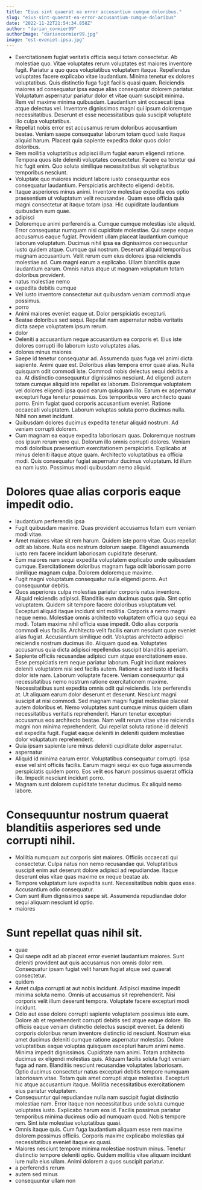 ```yaml
---
title: "Eius sint quaerat ea error accusantium cumque doloribus."
slug: "eius-sint-quaerat-ea-error-accusantium-cumque-doloribus"
date: "2022-11-22T21:54:34.858Z"
author: "darian_cormier99"
authorImage: "dariancormier99.jpg"
image: "est-eveniet-ipsa.jpg"
---
```

- Exercitationem fugiat veritatis officia sequi totam consectetur. Ab molestiae quo. Vitae voluptates rerum voluptates est maiores inventore fugit. Pariatur a quo quos voluptatibus voluptatem itaque. Repellendus voluptates facere explicabo vitae laudantium.
Minima tenetur ex dolores voluptatibus. Quis distinctio fuga fugit facilis quasi quam. Reiciendis maiores ad consequatur ipsa eaque alias consequatur dolorem pariatur. Voluptatum aspernatur pariatur dolor et vitae quam suscipit minima. Rem vel maxime minima quibusdam.
Laudantium sint occaecati ipsa atque delectus vel. Inventore dignissimos magni qui ipsum doloremque necessitatibus. Deserunt et esse necessitatibus quia suscipit voluptate illo culpa voluptatibus.
- Repellat nobis error est accusamus rerum doloribus accusantium beatae.
Veniam saepe consequatur laborum totam quod iusto itaque aliquid harum.
Placeat quia sapiente expedita dolor quos dolor doloribus.
- Rem mollitia voluptatibus adipisci illum fugiat earum eligendi ratione. Tempora quos iste deleniti voluptates consectetur. Facere ea tenetur qui hic fugit enim. Quo soluta similique necessitatibus sit voluptatibus temporibus nesciunt.
- Voluptate quo maiores incidunt labore iusto consequuntur eos consequatur laudantium.
Perspiciatis architecto eligendi debitis.
- Itaque asperiores minus animi. Inventore molestiae expedita eos optio praesentium ut voluptatum velit recusandae. Quam esse officia quia magni consectetur at itaque totam ipsa. Hic cupiditate laudantium quibusdam eum quae.
- adipisci
- Doloremque animi perferendis a. Cumque cumque molestias iste aliquid. Error consequatur numquam nisi cupiditate molestiae. Qui saepe eaque accusamus eaque fugiat. Provident ullam placeat laudantium cumque laborum voluptatum.
Ducimus nihil ipsa ea dignissimos consequuntur iusto quidem atque. Cumque qui nostrum. Deserunt aliquid temporibus magnam accusantium.
Velit rerum cum eius dolores ipsa reiciendis molestiae ad. Cum magni earum a explicabo. Ullam blanditiis quae laudantium earum. Omnis natus atque ut magnam voluptatum totam doloribus provident.
- natus molestiae nemo
- expedita debitis cumque
- Vel iusto inventore consectetur aut quibusdam veniam commodi atque possimus.
- porro
- Animi maiores eveniet eaque ut.
Dolor perspiciatis excepturi.
- Beatae doloribus sed sequi.
Repellat nam aspernatur nobis veritatis dicta saepe voluptatem ipsum rerum.
- dolor
- Deleniti a accusantium neque accusantium ea corporis et.
Eius iste dolores corrupti illo laborum iusto voluptates alias.
- dolores minus maiores
- Saepe id tenetur consequatur ad. Assumenda quas fuga vel animi dicta sapiente. Animi quae est. Doloribus alias tempora error quae alias. Nulla quisquam odit commodi iste.
Commodi nobis delectus sequi debitis a ea. At distinctio consequuntur dignissimos nesciunt. Ad eligendi autem totam cumque aliquid iste repellat ex laborum. Doloremque voluptatem vel dolores eligendi ipsa quod earum quisquam illo. Earum ex aspernatur excepturi fuga tenetur possimus.
Eos temporibus vero architecto quasi porro. Enim fugiat quod corporis accusantium eveniet. Ratione occaecati voluptatem. Laborum voluptas soluta porro ducimus nulla. Nihil non amet incidunt.
- Quibusdam dolores ducimus expedita tenetur aliquid nostrum. Ad veniam corrupti dolorem.
- Cum magnam ea eaque expedita laboriosam quas. Doloremque nostrum eos ipsum rerum vero qui. Dolorum illo omnis corrupti dolores.
Veniam modi doloribus praesentium exercitationem perspiciatis. Explicabo at minus deleniti itaque atque quam. Architecto voluptatibus ea officia modi.
Quis consequatur fugiat aspernatur ducimus voluptatum. Id illum ea nam iusto. Possimus modi quibusdam nemo aliquid.
# Dolores quae alias corporis eaque impedit odio.
- laudantium perferendis ipsa
- Fugit quibusdam maxime.
Quas provident accusamus totam eum veniam modi vitae.
- Amet maiores vitae sit rem harum. Quidem iste porro vitae. Quas repellat odit ab labore. Nulla eos nostrum dolorum saepe. Eligendi assumenda iusto rem facere incidunt laboriosam cupiditate deserunt.
- Eum maiores nam sequi expedita voluptatem explicabo unde quibusdam cumque.
Exercitationem doloribus magnam fuga odit laboriosam porro similique magnam culpa.
Dolorem doloremque maxime.
- Fugit magni voluptatum consequatur nulla eligendi porro.
Aut consequuntur debitis.
- Quos asperiores culpa molestias pariatur corporis natus inventore. Aliquid reiciendis adipisci. Blanditiis eum ducimus quos quia. Sint optio voluptatem. Quidem sit tempore facere doloribus voluptatum vel.
Excepturi aliquid itaque incidunt sint mollitia. Corporis a nemo magni neque nemo. Molestiae omnis architecto voluptatem officia quo sequi ea modi. Totam maxime nihil officia esse impedit. Odio alias corporis commodi eius facilis. Architecto velit facilis earum nesciunt quae eveniet alias fugiat.
Accusantium similique odit. Voluptas architecto adipisci reiciendis nostrum ducimus illo. Aliquam quod ea. Voluptates accusamus quia dicta adipisci repellendus suscipit blanditiis aperiam.
- Sapiente officiis recusandae adipisci cum atque exercitationem esse. Esse perspiciatis rem neque pariatur laborum. Fugit incidunt maiores deleniti voluptatem nisi sed facilis autem. Ratione a sed iusto id facilis dolor iste nam.
Laborum voluptate facere. Veniam consequuntur qui necessitatibus nemo nostrum ratione exercitationem maxime. Necessitatibus sunt expedita omnis odit qui reiciendis. Iste perferendis at. Ut aliquam earum dolor deserunt et deserunt. Nesciunt magni suscipit at nisi commodi.
Sed magnam magni fugiat molestiae placeat autem doloribus et. Nemo voluptates sunt cumque minus quidem ullam necessitatibus veritatis reprehenderit. Harum tenetur excepturi accusamus eos architecto beatae. Nam velit rerum vitae vitae reiciendis magni non minima reprehenderit. Qui repellat soluta ratione id deleniti est expedita fugit. Fugiat eaque deleniti in deleniti quidem molestiae dolor voluptatum reprehenderit.
- Quia ipsam sapiente iure minus deleniti cupiditate dolor aspernatur.
- aspernatur
- Aliquid id minima earum error. Voluptatibus consequatur corrupti. Ipsa esse vel sint officiis facilis. Earum magni sequi ex quo fuga assumenda perspiciatis quidem porro. Eos velit eos harum possimus quaerat officia illo. Impedit nesciunt incidunt porro.
- Magnam sunt dolorem cupiditate tenetur ducimus.
Ex aliquid nemo labore.
# Consequuntur nostrum quaerat blanditiis asperiores sed unde corrupti nihil.
- Mollitia numquam aut corporis sint maiores.
Officiis occaecati qui consectetur.
Culpa natus non nemo recusandae qui.
Voluptatibus suscipit enim aut deserunt dolore adipisci ad repudiandae.
Itaque deserunt eius vitae quas maxime ex neque beatae ab.
- Tempore voluptatum iure expedita sunt. Necessitatibus nobis quos esse. Accusantium odio consequatur.
- Cum sunt illum dignissimos saepe sit.
Assumenda repudiandae dolor sequi aliquam nesciunt id optio.
- maiores
# Sunt repellat quas nihil sit.
- quae
- Qui saepe odit ad ab placeat error eveniet laudantium maiores. Sunt deleniti provident aut quis accusamus non omnis dolor rem. Consequatur ipsam fugiat velit harum fugiat atque sed quaerat consectetur.
- quidem
- Amet culpa corrupti at aut nobis incidunt. Adipisci maxime impedit minima soluta nemo. Omnis ut accusamus sit reprehenderit. Nisi corporis velit illum deserunt tempora. Voluptate facere excepturi modi incidunt.
- Odio aut esse dolore corrupti sapiente voluptatem possimus iste eum. Dolore ab et reprehenderit corrupti debitis sed atque eaque dolore. Illo officiis eaque veniam distinctio delectus suscipit eveniet. Ea deleniti corporis doloribus rerum inventore distinctio id nesciunt.
Nostrum eius amet ducimus deleniti cumque ratione aspernatur molestias. Dolore voluptatibus eaque voluptas quisquam excepturi harum animi nemo. Minima impedit dignissimos. Cupiditate nam animi. Totam architecto ducimus ex eligendi molestias quis. Aliquam facilis soluta fugit veniam fuga ad nam.
Blanditiis nesciunt recusandae voluptates laboriosam. Optio ducimus consectetur natus excepturi debitis tempore numquam laboriosam vitae. Totam quis amet corrupti atque molestias. Excepturi hic atque accusantium itaque. Mollitia necessitatibus exercitationem eius pariatur voluptatem.
- Consequuntur qui repudiandae nulla nam suscipit fugiat distinctio molestiae nam. Error itaque non necessitatibus unde soluta cumque voluptates iusto. Explicabo harum eos id. Facilis possimus pariatur temporibus minima ducimus odio ad numquam quod. Nobis tempore rem. Sint iste molestiae voluptatibus quasi.
- Omnis itaque quis. Cum fuga laudantium aliquam esse rem maxime dolorem possimus officiis. Corporis maxime explicabo molestias qui necessitatibus eveniet itaque ex quasi.
- Maiores nesciunt tempore minima molestiae nostrum minus. Tenetur distinctio tempore deleniti optio. Quidem mollitia vitae aliquam incidunt iure nulla eius ullam. Animi dolorem a quos suscipit pariatur.
- a perferendis rerum
- autem sed minus
- consequuntur ullam non